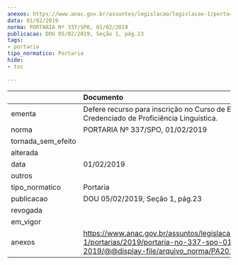 ```yaml
---
anexos: https://www.anac.gov.br/assuntos/legislacao/legislacao-1/portarias/2019/portaria-no-337-spo-01-02-2019/@@display-file/arquivo_norma/PA2019-0337.pdf
data: 01/02/2019
norma: PORTARIA Nº 337/SPO, 01/02/2019
publicacao: DOU 05/02/2019, Seção 1, pág.23
tags:
- portaria
tipo_normatico: Portaria
hide: 
- toc 
 
---
```


|                    | Documento                                                                                                                                           |
|:-------------------|:----------------------------------------------------------------------------------------------------------------------------------------------------|
| ementa             | Defere recurso para inscrição no Curso de Examinador Credenciado de Proficiência Linguística.                                                       |
| norma              | PORTARIA Nº 337/SPO, 01/02/2019                                                                                                                     |
| tornada_sem_efeito |                                                                                                                                                     |
| alterada           |                                                                                                                                                     |
| data               | 01/02/2019                                                                                                                                          |
| outros             |                                                                                                                                                     |
| tipo_normatico     | Portaria                                                                                                                                            |
| publicacao         | DOU 05/02/2019, Seção 1, pág.23                                                                                                                     |
| revogada           |                                                                                                                                                     |
| em_vigor           |                                                                                                                                                     |
| anexos             | https://www.anac.gov.br/assuntos/legislacao/legislacao-1/portarias/2019/portaria-no-337-spo-01-02-2019/@@display-file/arquivo_norma/PA2019-0337.pdf |